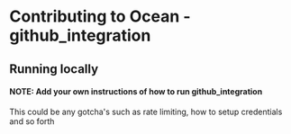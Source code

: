 # Contributing to Ocean - github_integration

## Running locally

#### NOTE: Add your own instructions of how to run github_integration

This could be any gotcha's such as rate limiting, how to setup credentials and so forth
